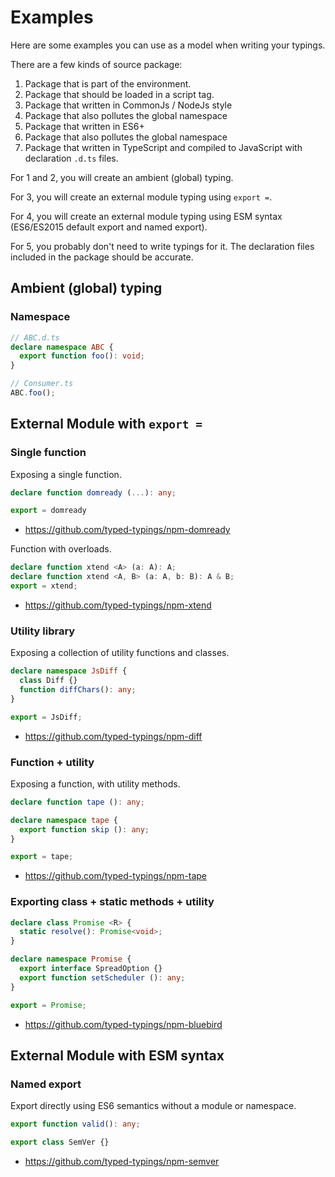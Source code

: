 # Examples

Here are some examples you can use as a model when writing your typings.

There are a few kinds of source package:

1. Package that is part of the environment.
2. Package that should be loaded in a script tag.
3. Package that written in CommonJs / NodeJs style
  1. Package that also pollutes the global namespace
4. Package that written in ES6+
  1. Package that also pollutes the global namespace
5. Package that written in TypeScript and compiled to JavaScript with declaration `.d.ts` files.

For 1 and 2, you will create an ambient (global) typing.

For 3, you will create an external module typing using `export =`.

For 4, you will create an external module typing using ESM syntax (ES6/ES2015 default export and named export).

For 5, you probably don't need to write typings for it.
The declaration files included in the package should be accurate.


## Ambient (global) typing
### Namespace
```ts
// ABC.d.ts
declare namespace ABC {
  export function foo(): void;
}

// Consumer.ts
ABC.foo();
```

## External Module with `export =`
### Single function
Exposing a single function.

```ts
declare function domready (...): any;

export = domready
```

* https://github.com/typed-typings/npm-domready

Function with overloads.

```ts
declare function xtend <A> (a: A): A;
declare function xtend <A, B> (a: A, b: B): A & B;
export = xtend;
```

* https://github.com/typed-typings/npm-xtend

### Utility library
Exposing a collection of utility functions and classes.

```ts
declare namespace JsDiff {
  class Diff {}
  function diffChars(): any;
}

export = JsDiff;
```

* https://github.com/typed-typings/npm-diff

### Function + utility
Exposing a function, with utility methods.

```ts
declare function tape (): any;

declare namespace tape {
  export function skip (): any;
}

export = tape;
```

* https://github.com/typed-typings/npm-tape

### Exporting class + static methods + utility
```ts
declare class Promise <R> {
  static resolve(): Promise<void>;
}

declare namespace Promise {
  export interface SpreadOption {}
  export function setScheduler (): any;
}

export = Promise;
```

* https://github.com/typed-typings/npm-bluebird

## External Module with ESM syntax
### Named export
Export directly using ES6 semantics without a module or namespace.

```ts
export function valid(): any;

export class SemVer {}
```

* https://github.com/typed-typings/npm-semver
